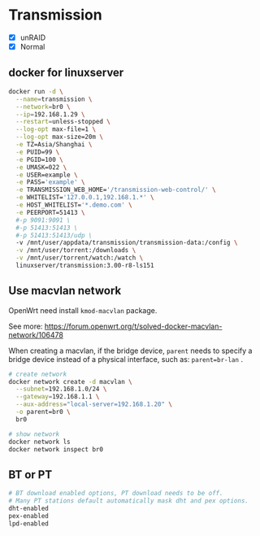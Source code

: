 # Transmission

- [x] unRAID
- [x] Normal

## docker for linuxserver

```sh
docker run -d \
  --name=transmission \
  --network=br0 \
  --ip=192.168.1.29 \
  --restart=unless-stopped \
  --log-opt max-file=1 \
  --log-opt max-size=20m \
  -e TZ=Asia/Shanghai \
  -e PUID=99 \
  -e PGID=100 \
  -e UMASK=022 \
  -e USER=example \
  -e PASS='example' \
  -e TRANSMISSION_WEB_HOME='/transmission-web-control/' \
  -e WHITELIST='127.0.0.1,192.168.1.*' \
  -e HOST_WHITELIST='*.demo.com' \
  -e PEERPORT=51413 \
  #-p 9091:9091 \
  #-p 51413:51413 \
  #-p 51413:51413/udp \
  -v /mnt/user/appdata/transmission/transmission-data:/config \
  -v /mnt/user/torrent:/downloads \
  -v /mnt/user/torrent/watch:/watch \
  linuxserver/transmission:3.00-r8-ls151
```

## Use macvlan network

OpenWrt need install `kmod-macvlan` package.

See more: <https://forum.openwrt.org/t/solved-docker-macvlan-network/106478>

When creating a macvlan, if the bridge device, `parent` needs to specify a bridge device instead of a physical interface, such as: `parent=br-lan` .

```sh
# create network
docker network create -d macvlan \
  --subnet=192.168.1.0/24 \
  --gateway=192.168.1.1 \
  --aux-address="local-server=192.168.1.20" \
  -o parent=br0 \
  br0

# show network
docker network ls
docker network inspect br0
```

## BT or PT

```sh
# BT download enabled options, PT download needs to be off.
# Many PT stations default automatically mask dht and pex options.
dht-enabled
pex-enabled
lpd-enabled
```

